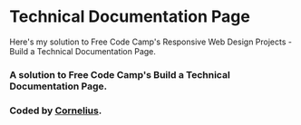 # Technical Documentation Page

Here's my solution to Free Code Camp's Responsive Web Design Projects - Build a Technical Documentation Page.

### A solution to Free Code Camp's Build a Technical Documentation Page.

### Coded by [Cornelius](https://www.freecodecamp.com/corneal64).
